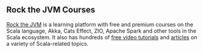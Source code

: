 ## Rock the JVM Courses

[Rock the JVM](https://rockthejvm.com) is a learning platform with free and premium courses on the Scala language, Akka, Cats Effect, ZIO, Apache Spark and other tools in the Scala ecosystem.
It also has hundreds of [free video tutorials](https://youtube.com/rockthejvm) and [articles](https://blog.rockthejvm.com) on a variety of Scala-related topics.
